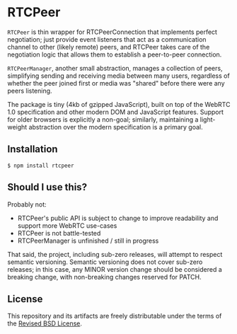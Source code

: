 # RTCPeer

`RTCPeer` is thin wrapper for RTCPeerConnection that implements perfect negotiation; just provide
event listeners that act as a communication channel to other (likely remote) peers, and RTCPeer
takes care of the negotiation logic that allows them to establish a peer-to-peer connection.

`RTCPeerManager`, another small abstraction, manages a collection of peers, simplifying sending
and receiving media between many users, regardless of whether the peer joined first or media was
"shared" before there were any peers listening.

The package is tiny (4kb of gzipped JavaScript), built on top of the WebRTC 1.0 specification and
other modern DOM and JavaScript features. Support for older browsers is explicitly a non-goal;
similarly, maintaining a light-weight abstraction over the modern specification is a primary goal.

## Installation

```shell
$ npm install rtcpeer
```

## Should I use this?

Probably not:

- RTCPeer's public API is subject to change to improve readability and support more WebRTC use-cases
- RTCPeer is not battle-tested
- RTCPeerManager is unfinished / still in progress

That said, the project, including sub-zero releases, will attempt to respect semantic versioning.
Semantic versioning does not cover sub-zero releases; in this case, any MINOR version change should
be considered a breaking change, with non-breaking changes reserved for PATCH.

## License

This repository and its artifacts are freely distributable under the terms of the
[Revised BSD License](/LICENSE).
